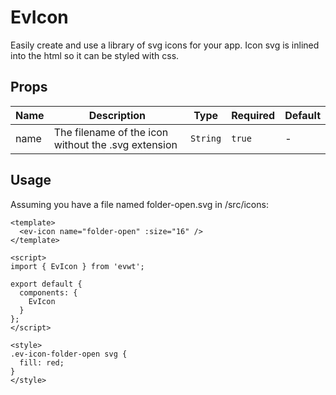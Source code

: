 # EvIcon

Easily create and use a library of svg icons for your app. Icon svg is inlined into the html so it can be styled with css.

## Props

<!-- @vuese:EvIcon:props:start -->
|Name|Description|Type|Required|Default|
|---|---|---|---|---|
|name|The filename of the icon without the .svg extension|`String`|`true`|-|

<!-- @vuese:EvIcon:props:end -->




## Usage

Assuming you have a file named folder-open.svg in /src/icons:
```vue
<template>
  <ev-icon name="folder-open" :size="16" />
</template>

<script>
import { EvIcon } from 'evwt';

export default {
  components: {
    EvIcon
  }
};
</script>

<style>
.ev-icon-folder-open svg {
  fill: red;
}
</style>
```
